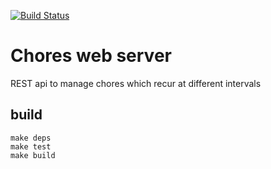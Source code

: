 [![Build Status](https://travis-ci.org/benschw/chores.svg?branch=master)](https://travis-ci.org/benschw/chores)

# Chores web server

REST api to manage chores which recur at different intervals

## build

	make deps
	make test
	make build
